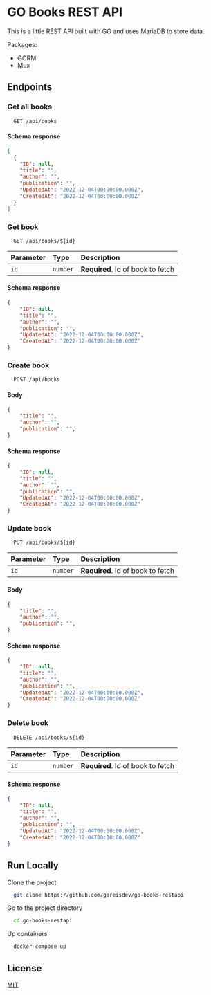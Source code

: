
# GO Books REST API

This is a little REST API built with GO and uses MariaDB to store data.

Packages:

+ GORM
+ Mux

## Endpoints

### Get all books

```http
  GET /api/books
```

#### Schema response

```json
[
  {
    "ID": null,
    "title": "",
    "author": "",
    "publication": "",
    "UpdatedAt": "2022-12-04T00:00:00.000Z",
    "CreatedAt": "2022-12-04T00:00:00.000Z"
  }
]
```

### Get book

```http
  GET /api/books/${id}
```

| Parameter | Type     | Description                       |
| :-------- | :------- | :-------------------------------- |
| `id`      | `number` | **Required**. Id of book to fetch |

#### Schema response

```json
{
    "ID": null,
    "title": "",
    "author": "",
    "publication": "",
    "UpdatedAt": "2022-12-04T00:00:00.000Z",
    "CreatedAt": "2022-12-04T00:00:00.000Z"
}
```

### Create book

```http
  POST /api/books
```

#### Body

```json
{
    "title": "",
    "author": "",
    "publication": "",
}
```

#### Schema response

```json
{
    "ID": null,
    "title": "",
    "author": "",
    "publication": "",
    "UpdatedAt": "2022-12-04T00:00:00.000Z",
    "CreatedAt": "2022-12-04T00:00:00.000Z"
}
```

### Update book

```http
  PUT /api/books/${id}
```

| Parameter | Type     | Description                       |
| :-------- | :------- | :-------------------------------- |
| `id`      | `number` | **Required**. Id of book to fetch |

#### Body

```json
{
    "title": "",
    "author": "",
    "publication": "",
}
```

#### Schema response

```json
{
    "ID": null,
    "title": "",
    "author": "",
    "publication": "",
    "UpdatedAt": "2022-12-04T00:00:00.000Z",
    "CreatedAt": "2022-12-04T00:00:00.000Z"
}
```

### Delete book

```http
  DELETE /api/books/${id}
```

| Parameter | Type     | Description                       |
| :-------- | :------- | :-------------------------------- |
| `id`      | `number` | **Required**. Id of book to fetch |

#### Schema response

```json
{
    "ID": null,
    "title": "",
    "author": "",
    "publication": "",
    "UpdatedAt": "2022-12-04T00:00:00.000Z",
    "CreatedAt": "2022-12-04T00:00:00.000Z"
}
```

## Run Locally

Clone the project

```bash
  git clone https://github.com/gareisdev/go-books-restapi
```

Go to the project directory

```bash
  cd go-books-restapi
```

Up containers

```bash
  docker-compose up
```

## License

[MIT](https://choosealicense.com/licenses/mit/)
